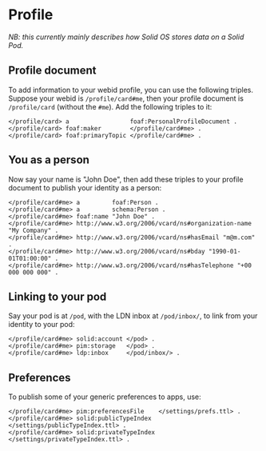 # Profile
_NB: this currently mainly describes how Solid OS stores data on a Solid Pod._

## Profile document

To add information to your webid profile, you can use the following triples. Suppose your webid is `/profile/card#me`, then your profile document is `/profile/card` (without the `#me`). Add the following triples to it:

```turtle
</profile/card> a                 foaf:PersonalProfileDocument .
</profile/card> foaf:maker        </profile/card#me> .
</profile/card> foaf:primaryTopic </profile/card#me> .
```

## You as a person

Now say your name is "John Doe", then add these triples to your profile document to publish your identity as a person:

```turtle
</profile/card#me> a         foaf:Person .
</profile/card#me> a         schema:Person .
</profile/card#me> foaf:name "John Doe" .
</profile/card#me> http://www.w3.org/2006/vcard/ns#organization-name "My Company" .
</profile/card#me> http://www.w3.org/2006/vcard/ns#hasEmail "m@m.com" .
</profile/card#me> http://www.w3.org/2006/vcard/ns#bday "1990-01-01T01:00:00" .
</profile/card#me> http://www.w3.org/2006/vcard/ns#hasTelephone "+00 000 000 000" .
```

## Linking to your pod

Say your pod is at `/pod`, with the LDN inbox at `/pod/inbox/`, to link from your identity to your pod:

```turtle
</profile/card#me> solid:account </pod> .
</profile/card#me> pim:storage   </pod> .
</profile/card#me> ldp:inbox     </pod/inbox/> .
```

## Preferences

To publish some of your generic preferences to apps, use:

```turtle
</profile/card#me> pim:preferencesFile    </settings/prefs.ttl> .
</profile/card#me> solid:publicTypeIndex  </settings/publicTypeIndex.ttl> .
</profile/card#me> solid:privateTypeIndex </settings/privateTypeIndex.ttl> .
```
